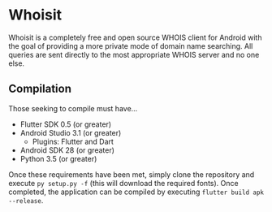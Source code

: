 # Whoisit
Whoisit is a completely free and open source WHOIS client for Android with the
goal of providing a more private mode of domain name searching. All queries
are sent directly to the most appropriate WHOIS server and no one else.

## Compilation
Those seeking to compile must have...

- Flutter SDK 0.5 (or greater)
- Android Studio 3.1 (or greater)
  - Plugins: Flutter and Dart
- Android SDK 28 (or greater)
- Python 3.5 (or greater)

Once these requirements have been met, simply clone the repository and execute
`py setup.py -f` (this will download the required fonts). Once completed, the
application can be compiled by executing `flutter build apk --release`.
